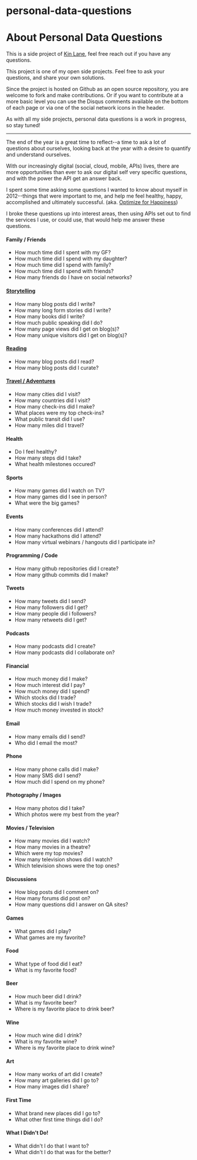personal-data-questions
=======================

<h1>About Personal Data Questions</h1>

<p>This is a side project of <a href="http://kinlane.com/">Kin Lane</a>, feel free reach out if you have any questions.</p>
<p>This project is one of my open side projects.  Feel free to ask your questions, and share your own solutions.</p>
<p>Since the project is hosted on Github as an open source repository, you are welcome to fork and make contributions.  Or if you want to contribute at a more basic level you can use the Disqus comments available on the bottom of each page or via one of the social network icons in the header.</p>
<p>As with all my side projects, personal data questions is a work in progress, so stay tuned!</p>
<hr />
<p>The end of the year is a great time to reflect--a time to ask a lot of questions about ourselves, looking back at the year with a desire to quantify and understand ourselves. </p>
<p>With our increasingly digital (social, cloud, mobile, APIs) lives, there are more opportunities than ever to ask our digital self very specific questions, and with the power the API get an answer back.</p>
<p>I spent some time asking some questions I wanted to know about myself in 2012--things that were important to me, and help me feel healthy, happy, accomplished and ultimately successful.  (aka.  <a href="http://tom.preston-werner.com/2010/10/18/optimize-for-happiness.html" target="_blank">Optimize for Happiness</a>)</p>
<p>I broke these questions up into interest areas, then using APIs set out to find the services I use, or could use, that would help me answer these questions.</p>
<h4>Family / Friends</h4>
<ul>
  <li>How much time did I spent with my GF?</li>
  <li>How much time did I spend with my daughter?</li>
  <li>How much time did I spend with family?</li>
  <li>How much time did I spend with friends?</li>
  <li>How many friends do I have on social networks?</li>
</ul>  
<h4><a href="storytelling.html">Storytelling</a></h4>
<ul>
  <li>How many blog posts did I write?</li>
  <li>How many long form stories did I write?</li>
  <li>How many books did I write?</li>
  <li>How much public speaking did I do?</li>
  <li>How many page views did I get on blog(s)?</li>
  <li>How many unique visitors did I get on blog(s)?</li>
</ul>   
<h4><a href="reading.html">Reading</a></h4>
<ul>
  <li>How many blog posts did I read?</li>
  <li>How many blog posts did I curate?</li>
</ul>          
<h4><a href="travel-adventures.html">Travel / Adventures</a></h4>
<ul>
  <li>How many cities did I visit?</li>
  <li>How many countries did I visit?</li>
  <li>How many check-ins did I make?</li>
  <li>What places were my top check-ins?</li>
  <li>What public transit did I use?</li>
  <li>How many miles did I travel?</li>
</ul>
<h4>Health</h4>
<ul>
  <li>Do I feel healthy?</li>
  <li>How many steps did I take?</li>
  <li>What health milestones occured?</li>
</ul>        
<h4>Sports</h4>
<ul>
  <li>How many games did I watch on TV?</li>
  <li>How many games did I see in person?</li>
  <li>What were the big games?</li>
</ul>        
<h4>Events</h4>
<ul>
  <li>How many conferences did I attend?</li>
  <li>How many hackathons did I attend?</li>
  <li>How many virtual webinars / hangouts did I participate in?</li>
</ul>        
<h4>Programming / Code</h4>
<ul>
  <li>How many github repositories did I create?</li>
  <li>How many github commits did I make?</li>
</ul>  
<h4>Tweets</h4>
<ul>
  <li>How many tweets did I send?</li>
  <li>How many followers did I get?</li>
  <li>How many people did i followers?</li>
  <li>How many retweets did I get?</li>
</ul>  
<h4>Podcasts</h4>
<ul>
  <li>How many podcasts did I create?</li>
  <li>How many podcasts did I collaborate on?</li>
</ul>         
<h4>Financial</h4>
<ul>
  <li>How much money did I make?</li>
  <li>How much interest did I pay?</li>
  <li>How much money did I spend?</li>
  <li>Which stocks did I trade?</li>
  <li>Which stocks did I wish I trade?</li>
  <li>How much money invested in stock?</li>
</ul>         
<h4>Email</h4>
<ul>
  <li>How many emails did I send?</li>
  <li>Who did I email the most?</li>
</ul>           
<h4>Phone</h4>
<ul>
  <li>How many phone calls did I make?</li>
  <li>How many SMS did I send?</li>
  <li>How much did I spend on my phone?</li>
</ul>         
<h4>Photography / Images</h4>
<ul>
  <li>How many photos did I take?</li>
  <li>Which photos were my best from the year?</li>
</ul>   
<h4>Movies / Television</h4>
<ul>
  <li>How many movies did I watch?</li>
  <li>How many movies in a theatre?</li>
  <li>Which were my top movies?</li>
  <li>How many television shows did I watch?</li>
  <li>Which television shows were the top ones?</li>
</ul>   
<h4>Discussions</h4>
<ul>
  <li>How blog posts did I comment on?</li>
  <li>How many forums did post on?</li>
  <li>How many questions did I answer on QA sites?</li>
</ul>   
<h4>Games</h4>
<ul>
  <li>What games did I play?</li>
  <li>What games are my favorite?</li>
</ul>           
<h4>Food</h4>
<ul>
  <li>What type of food did I eat?</li>
  <li>What is my favorite food?</li>
</ul>       
<h4>Beer</h4>
<ul>
  <li>How much beer did I drink?</li>
  <li>What is my favorite beer?</li>
  <li>Where is my favorite place to drink beer?</li>
</ul>     
<h4>Wine</h4>
<ul>
  <li>How much wine did I drink?</li>
  <li>What is my favorite wine?</li>
  <li>Where is my favorite place to drink wine?</li>
</ul>               
<h4>Art</h4>
<ul>
  <li>How many works of art did I create?</li>
  <li>How many art galleries did I go to?</li>
  <li>How many images did I share?</li>
</ul>   
<h4>First Time</h4>
<ul>
  <li>What brand new places did I go to?</li>
  <li>What other first time things did I do?</li>
</ul>     
<h4>What I Didn't Do!</h4>
<ul>
  <li>What didn't I do that I want to?</li>
  <li>What didn't I do that was for the better?</li>
</ul>   

